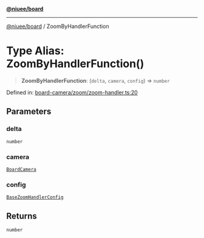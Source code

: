 [**@niuee/board**](../README.md)

***

[@niuee/board](../globals.md) / ZoomByHandlerFunction

# Type Alias: ZoomByHandlerFunction()

> **ZoomByHandlerFunction**: (`delta`, `camera`, `config`) => `number`

Defined in: [board-camera/zoom/zoom-handler.ts:20](https://github.com/niuee/board/blob/cc09a87e934160adef876c4e11d51fd97e78653d/src/board-camera/zoom/zoom-handler.ts#L20)

## Parameters

### delta

`number`

### camera

[`BoardCamera`](../interfaces/BoardCamera.md)

### config

[`BaseZoomHandlerConfig`](BaseZoomHandlerConfig.md)

## Returns

`number`
